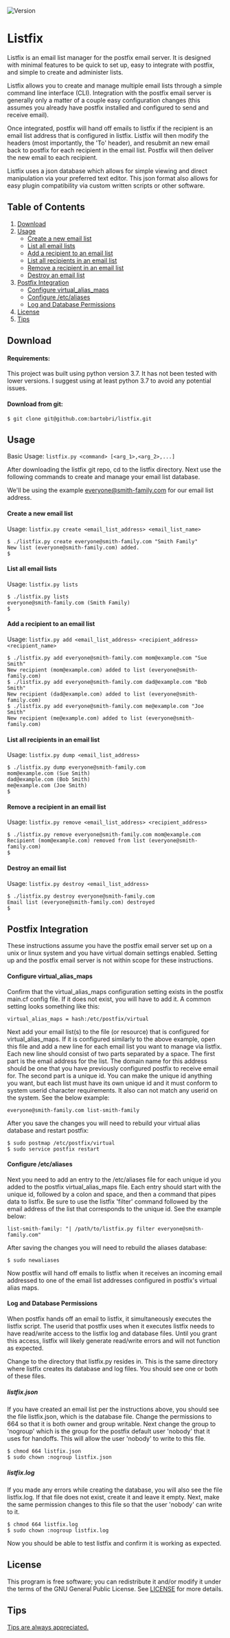 ![Version](https://img.shields.io/badge/Version-1.0.0-green.svg)

Listfix
=======

Listfix is an email list manager for the postfix email server. It is
designed with minimal features to be quick to set up, easy to integrate with
postfix, and simple to create and administer lists.

Listfix allows you to create and manage multiple email lists through a simple
command line interface (CLI). Integration with the postfix email server is
generally only a matter of a couple easy configuration changes (this assumes
you already have postfix installed and configured to send and receive email).

Once integrated, postfix will hand off emails to listfix if the recipient is
an email list address that is configured in listfix. Listfix will then
modify the headers (most importantly, the 'To' header), and
resubmit an new email back to postfix for each recipient in the email list.
Postfix will then deliver the new email to each recipient.

Listfix uses a json database which allows for simple viewing and direct
manipulation via your preferred text editor. This json format also allows for
easy plugin compatibility via custom written scripts or other software.

Table of Contents
-----------------

1. [Download](#download)
2. [Usage](#usage)
    * [Create a new email list](#create-a-new-email-list)
    * [List all email lists](#list-all-email-lists)
    * [Add a recipient to an email list](#add-a-recipient-to-an-email-list)
    * [List all recipients in an email list](#list-all-recipients-in-an-email-list)
    * [Remove a recipient in an email list](#remove-a-recipient-in-an-email-list)
    * [Destroy an email list](#destroy-an-email-list)
3. [Postfix Integration](#postfix-integration)
    * [Configure virtual_alias_maps](#configure-virtual_alias_maps)
    * [Configure /etc/aliases](#configure-etcaliases)
    * [Log and Database Permissions](#log-and-database-permissions)
4. [License](#license)
5. [Tips](#tips)

Download
--------

#### Requirements:

This project was built using python version 3.7. It has not been tested with
lower versions. I suggest using at least python 3.7 to avoid any potential
issues.

#### Download from git:
```
$ git clone git@github.com:bartobri/listfix.git
```

Usage
-----

Basic Usage: `listfix.py <command> [<arg_1>,<arg_2>,...]`

After downloading the listfix git repo, cd to the listfix directory. Next use
the following commands to create and manage your email list database.

We'll be using the example everyone@smith-family.com for our email list address.

#### Create a new email list

Usage: `listfix.py create <email_list_address> <email_list_name>`

```
$ ./listfix.py create everyone@smith-family.com "Smith Family"
New list (everyone@smith-family.com) added.
$
```

#### List all email lists

Usage: `listfix.py lists`

```
$ ./listfix.py lists
everyone@smith-family.com (Smith Family)
$
```

#### Add a recipient to an email list

Usage: `listfix.py add <email_list_address> <recipient_address> <recipient_name>`

```
$ ./listfix.py add everyone@smith-family.com mom@example.com "Sue Smith"
New recipient (mom@example.com) added to list (everyone@smith-family.com)
$ ./listfix.py add everyone@smith-family.com dad@example.com "Bob Smith"
New recipient (dad@example.com) added to list (everyone@smith-family.com)
$ ./listfix.py add everyone@smith-family.com me@example.com "Joe Smith"
New recipient (me@example.com) added to list (everyone@smith-family.com)
```

#### List all recipients in an email list

Usage: `listfix.py dump <email_list_address>`

```
$ ./listfix.py dump everyone@smith-family.com
mom@example.com (Sue Smith)
dad@example.com (Bob Smith)
me@example.com (Joe Smith)
$
```

#### Remove a recipient in an email list

Usage: `listfix.py remove <email_list_address> <recipient_address>`

```
$ ./listfix.py remove everyone@smith-family.com mom@example.com
Recipient (mom@example.com) removed from list (everyone@smith-family.com)
$
```

#### Destroy an email list

Usage: `listfix.py destroy <email_list_address>`

```
$ ./listfix.py destroy everyone@smith-family.com
Email list (everyone@smith-family.com) destroyed
$
```

Postfix Integration
-------------------

These instructions assume you have the postfix email server set up on a unix or
linux system and you have virtual domain settings enabled. Setting up and
the postfix email server is not within scope for these instructions.

#### Configure virtual_alias_maps

Confirm that the virtual_alias_maps configuration setting exists in the postfix
main.cf config file. If it does not exist, you will have to add it. A common
setting looks something like this:

```
virtual_alias_maps = hash:/etc/postfix/virtual
```

Next add your email list(s) to the file (or resource) that is configured for
virtual_alias_maps. If it is configured similarly to the above example, open
this file and add a new line for each email list you want to manage via listfix.
Each new line should consist of two parts separated by a space. The first
part is the email address for the list. The domain name for this address should
be one that you have previously configured postfix to receive email for. The
second part is a unique id. You can make the unique id anything you want, but
each list must have its own unique id and it must conform to system userid
character requirements. It also can not match any userid on the system. See the
below example:

```
everyone@smith-family.com list-smith-family
```

After you save the changes you will need to rebuild your virtual alias database
and restart postfix:

```
$ sudo postmap /etc/postfix/virtual
$ sudo service postfix restart
```

#### Configure /etc/aliases

Next you need to add an entry to the /etc/aliases file for each unique id you
added to the postfix virtual_alias_maps file. Each entry should start with the
unique id, followed by a colon and space, and then a command that pipes data
to listfix. Be sure to use the listfix 'filter' command followed
by the email address of the list that corresponds to the unique id. See the
example below:

```
list-smith-family: "| /path/to/listfix.py filter everyone@smith-family.com"
```

After saving the changes you will need to rebuild the aliases database:

```
$ sudo newaliases
```

Now postfix will hand off emails to listfix when it receives an incoming 
email addressed to one of the email list addresses configured in postfix's
virtual alias maps.

#### Log and Database Permissions

When postfix hands off an email to listfix, it simultaneously executes the
listfix script. The userid that postfix uses when it executes listfix needs to
have read/write access to the listfix log and database files. Until you grant
this access, listfix will likely generate read/write errors and will not
function as expected.

Change to the directory that listfix.py resides in. This is the same directory
where listfix creates its database and log files. You should see one or both of
these files.

##### listfix.json

If you have created an email list per the instructions above, you should see the
file listfix.json, which is the database file. Change the permissions to 664 so
that it is both owner and group writable. Next change the group to 'nogroup'
which is the group for the postfix default user 'nobody' that it uses for
handoffs. This will allow the user 'nobody' to write to this file.

```
$ chmod 664 listfix.json
$ sudo chown :nogroup listfix.json
```

##### listfix.log

If you made any errors while creating the database, you will also see the file
listfix.log. If that file does not exist, create it and leave it empty. Next,
make the same permission changes to this file so that the user 'nobody' can
write to it.

```
$ chmod 664 listfix.log
$ sudo chown :nogroup listfix.log
```

Now you should be able to test listfix and confirm it is working as expected.

License
-------

This program is free software; you can redistribute it and/or modify it
under the terms of the GNU General Public License. See [LICENSE](LICENSE) for
more details.

Tips
----

[Tips are always appreciated.](https://github.com/bartobri/tips)